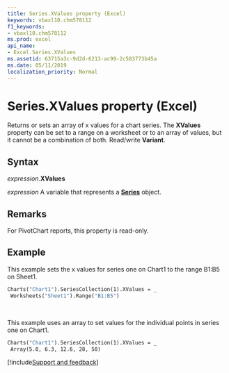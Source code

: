 ```yaml
---
title: Series.XValues property (Excel)
keywords: vbaxl10.chm578112
f1_keywords:
- vbaxl10.chm578112
ms.prod: excel
api_name:
- Excel.Series.XValues
ms.assetid: 63715a3c-9d2d-6213-ac99-2c583773b45a
ms.date: 05/11/2019
localization_priority: Normal
---
```



# Series.XValues property (Excel)

Returns or sets an array of x values for a chart series. The **XValues** property can be set to a range on a worksheet or to an array of values, but it cannot be a combination of both. Read/write **Variant**.


## Syntax

_expression_.**XValues**

_expression_ A variable that represents a **[Series](Excel.Series(object).md)** object.


## Remarks

For PivotChart reports, this property is read-only.


## Example

This example sets the x values for series one on Chart1 to the range B1:B5 on Sheet1.

```vb
Charts("Chart1").SeriesCollection(1).XValues = _ 
 Worksheets("Sheet1").Range("B1:B5")
```

<br/>

This example uses an array to set values for the individual points in series one on Chart1.

```vb
Charts("Chart1").SeriesCollection(1).XValues = _ 
 Array(5.0, 6.3, 12.6, 28, 50)
```




[!include[Support and feedback](~/includes/feedback-boilerplate.md)]
